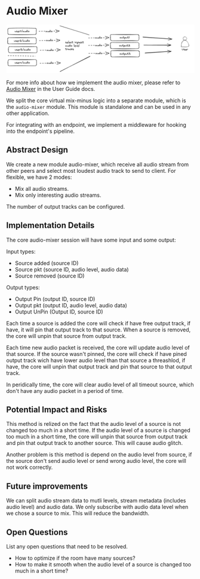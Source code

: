 # Audio Mixer

![Audio Mixer](../../imgs/features/audio-mixer.excalidraw.png)

For more info about how we implement the audio mixer, please refer to [Audio Mixer](/user-guide/features/audio-mixer.md) in the User Guide docs.

We split the core virtual mix-minus logic into a separate module, which is the `audio-mixer` module. This module is standalone and can be used in any other application.

For integrating with an endpoint, we implement a middleware for hooking into the endpoint's pipeline.

## Abstract Design

We create a new module audio-mixer, which receive all audio stream from other peers and select most loudest audio track to send to client. For flexible, we have 2 modes:

- Mix all audio streams.
- Mix only interesting audio streams.

The number of output tracks can be configured.

## Implementation Details

The core audio-mixer session will have some input and some output:

Input types:

- Source added (source ID)
- Source pkt (source ID, audio level, audio data)
- Source removed (source ID)

Output types:

- Output Pin (output ID, source ID)
- Output pkt (output ID, audio level, audio data)
- Output UnPin (Output ID, source ID)

Each time a source is added the core will check if have free output track, if have, it will pin that output track to that source. When a source is removed, the core will unpin that source from output track.

Each time new audio packet is received, the core will update audio level of that source. If the source wasn't pinned, the core will check if have pined output track wich have lower audio level than that source a threashlod, if have, the core will unpin that output track and pin that source to that output track.

In peridically time, the core will clear audio level of all timeout source, which don't have any audio packet in a period of time.

## Potential Impact and Risks

This method is relized on the fact that the audio level of a source is not changed too much in a short time. If the audio level of a source is changed too much in a short time, the core will unpin that source from output track and pin that output track to another source. This will cause audio glitch.

Another problem is this method is depend on the audio level from source, if the source don't send audio level or send wrong audio level, the core will not work correctly.

## Future improvements

We can split audio stream data to mutli levels, stream metadata (includes audio level) and audio data. We only subscribe with audio data level when we chose a source to mix. This will reduce the bandwidth.

## Open Questions

List any open questions that need to be resolved.

- How to optimize if the room have many sources?
- How to make it smooth when the audio level of a source is changed too much in a short time?

